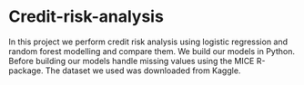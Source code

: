 # Credit-risk-analysis

In this project we perform credit risk analysis using logistic regression and random forest modelling and compare them. We build our models in Python. Before building our models handle missing values using the MICE R-package. The dataset we used was downloaded from Kaggle. 
